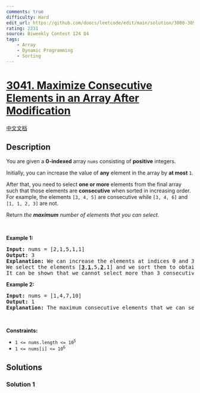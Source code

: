 ```yaml
---
comments: true
difficulty: Hard
edit_url: https://github.com/doocs/leetcode/edit/main/solution/3000-3099/3041.Maximize%20Consecutive%20Elements%20in%20an%20Array%20After%20Modification/README_EN.md
rating: 2231
source: Biweekly Contest 124 Q4
tags:
    - Array
    - Dynamic Programming
    - Sorting
---
```


<!-- problem:start -->

# [3041. Maximize Consecutive Elements in an Array After Modification](https://leetcode.com/problems/maximize-consecutive-elements-in-an-array-after-modification)

[中文文档](/solution/3000-3099/3041.Maximize%20Consecutive%20Elements%20in%20an%20Array%20After%20Modification/README.md)

## Description

<!-- description:start -->

<p>You are given a <strong>0-indexed</strong> array <code>nums</code> consisting of <strong>positive</strong> integers.</p>

<p>Initially, you can increase the value of <strong>any</strong> element in the array by <strong>at most</strong> <code>1</code>.</p>

<p>After that, you need to select <strong>one or more</strong> elements from the final array such that those elements are <strong>consecutive</strong> when sorted in increasing order. For example, the elements <code>[3, 4, 5]</code> are consecutive while <code>[3, 4, 6]</code> and <code>[1, 1, 2, 3]</code> are not.<!-- notionvc: 312f8c5d-40d0-4cd1-96cc-9e96a846735b --></p>

<p>Return <em>the <strong>maximum</strong> number of elements that you can select</em>.</p>

<p>&nbsp;</p>
<p><strong class="example">Example 1:</strong></p>

<pre>
<strong>Input:</strong> nums = [2,1,5,1,1]
<strong>Output:</strong> 3
<strong>Explanation:</strong> We can increase the elements at indices 0 and 3. The resulting array is nums = [3,1,5,2,1].
We select the elements [<u><strong>3</strong></u>,<u><strong>1</strong></u>,5,<u><strong>2</strong></u>,1] and we sort them to obtain [1,2,3], which are consecutive.
It can be shown that we cannot select more than 3 consecutive elements.</pre>

<p><strong class="example">Example 2:</strong></p>

<pre>
<strong>Input:</strong> nums = [1,4,7,10]
<strong>Output:</strong> 1
<strong>Explanation:</strong> The maximum consecutive elements that we can select is 1.
</pre>

<p>&nbsp;</p>
<p><strong>Constraints:</strong></p>

<ul>
	<li><code>1 &lt;= nums.length &lt;= 10<sup>5</sup></code></li>
	<li><code>1 &lt;= nums[i] &lt;= 10<sup>6</sup></code></li>
</ul>

<!-- description:end -->

## Solutions

<!-- solution:start -->

### Solution 1

<!-- tabs:start -->

```python

```

```java

```

```cpp

```

```go

```

<!-- tabs:end -->

<!-- solution:end -->

<!-- problem:end -->

